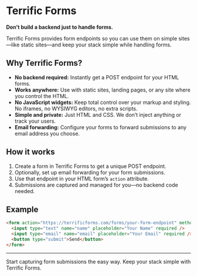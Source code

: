 # Terrific Forms

**Don’t build a backend just to handle forms.**

Terrific Forms provides form endpoints so you can use them on simple sites—like static sites—and keep your stack simple while handling forms.

## Why Terrific Forms?
- **No backend required:** Instantly get a POST endpoint for your HTML forms.
- **Works anywhere:** Use with static sites, landing pages, or any site where you control the HTML.
- **No JavaScript widgets:** Keep total control over your markup and styling. No iframes, no WYSIWYG editors, no extra scripts.
- **Simple and private:** Just HTML and CSS. We don’t inject anything or track your users.
- **Email forwarding:** Configure your forms to forward submissions to any email address you choose.

## How it works
1. Create a form in Terrific Forms to get a unique POST endpoint.
2. Optionally, set up email forwarding for your form submissions.
3. Use that endpoint in your HTML form’s `action` attribute.
4. Submissions are captured and managed for you—no backend code needed.

## Example
```html
<form action="https://terrificforms.com/forms/your-form-endpoint" method="POST">
  <input type="text" name="name" placeholder="Your Name" required />
  <input type="email" name="email" placeholder="Your Email" required />
  <button type="submit">Send</button>
</form>
```

---

Start capturing form submissions the easy way. Keep your stack simple with Terrific Forms.
